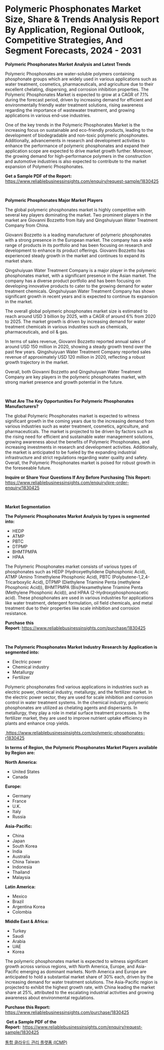 <p><h1>Polymeric Phosphonates Market Size, Share & Trends Analysis Report By Application, Regional Outlook, Competitive Strategies, And Segment Forecasts, 2024 - 2031</h1></p><p><strong>Polymeric Phosphonates Market Analysis and Latest Trends</strong></p>
<p><p>Polymeric Phosphonates are water-soluble polymers containing phosphonate groups which are widely used in various applications such as water treatment, cosmetics, pharmaceuticals, and agriculture due to their excellent chelating, dispersing, and corrosion inhibition properties. The Polymeric Phosphonates Market is expected to grow at a CAGR of 7.1% during the forecast period, driven by increasing demand for efficient and environmentally friendly water treatment solutions, rising awareness regarding the importance of wastewater treatment, and growing applications in various end-use industries.</p><p>One of the key trends in the Polymeric Phosphonates Market is the increasing focus on sustainable and eco-friendly products, leading to the development of biodegradable and non-toxic polymeric phosphonates. Additionally, advancements in research and development activities to enhance the performance of polymeric phosphonates and expand their application scope are expected to drive market growth further. Moreover, the growing demand for high-performance polymers in the construction and automotive industries is also expected to contribute to the market expansion of Polymeric Phosphonates.</p></p>
<p><strong>Get a Sample PDF of the Report:&nbsp;</strong> <a href="https://www.reliablebusinessinsights.com/enquiry/request-sample/1830425">https://www.reliablebusinessinsights.com/enquiry/request-sample/1830425</a></p>
<p>&nbsp;</p>
<p><strong>Polymeric Phosphonates Major Market Players</strong></p>
<p><p>The global polymeric phosphonates market is highly competitive with several key players dominating the market. Two prominent players in the market are Giovanni Bozzetto from Italy and Qingshuiyuan Water Treatment Company from China.</p><p>Giovanni Bozzetto is a leading manufacturer of polymeric phosphonates with a strong presence in the European market. The company has a wide range of products in its portfolio and has been focusing on research and development to enhance its product offerings. Giovanni Bozzetto has experienced steady growth in the market and continues to expand its market share.</p><p>Qingshuiyuan Water Treatment Company is a major player in the polymeric phosphonates market, with a significant presence in the Asian market. The company has a diverse product portfolio and has been focusing on developing innovative products to cater to the growing demand for water treatment chemicals. Qingshuiyuan Water Treatment Company has shown significant growth in recent years and is expected to continue its expansion in the market.</p><p>The overall global polymeric phosphonates market size is estimated to reach around USD 3 billion by 2025, with a CAGR of around 6% from 2020 to 2025. The market growth is driven by increasing demand for water treatment chemicals in various industries such as chemicals, pharmaceuticals, and oil & gas.</p><p>In terms of sales revenue, Giovanni Bozzetto reported annual sales of around USD 150 million in 2020, showing a steady growth trend over the past few years. Qingshuiyuan Water Treatment Company reported sales revenue of approximately USD 120 million in 2020, reflecting a robust growth trajectory in the market.</p><p>Overall, both Giovanni Bozzetto and Qingshuiyuan Water Treatment Company are key players in the polymeric phosphonates market, with strong market presence and growth potential in the future.</p></p>
<p>&nbsp;</p>
<p><strong>What Are The Key Opportunities For Polymeric Phosphonates Manufacturers?</strong></p>
<p><p>The global Polymeric Phosphonates market is expected to witness significant growth in the coming years due to the increasing demand from various industries such as water treatment, cosmetics, agriculture, and pharmaceuticals. The market is projected to be driven by factors such as the rising need for efficient and sustainable water management solutions, growing awareness about the benefits of Polymeric Phosphonates, and increasing investments in research and development activities. Additionally, the market is anticipated to be fueled by the expanding industrial infrastructure and strict regulations regarding water quality and safety. Overall, the Polymeric Phosphonates market is poised for robust growth in the foreseeable future.</p></p>
<p><strong>Inquire or Share Your Questions If Any Before Purchasing This Report:</strong> <a href="https://www.reliablebusinessinsights.com/enquiry/pre-order-enquiry/1830425">https://www.reliablebusinessinsights.com/enquiry/pre-order-enquiry/1830425</a></p>
<p>&nbsp;</p>
<p><strong>Market Segmentation</strong></p>
<p><strong>The Polymeric Phosphonates Market Analysis by types is segmented into:</strong></p>
<p><ul><li>HEDP</li><li>ATMP</li><li>PBTC</li><li>DTPMP</li><li>BHMTPMPA</li><li>HPAA</li></ul></p>
<p><p>The Polymeric Phosphonates market consists of various types of phosphonates such as HEDP (Hydroxyethylidene Diphosphonic Acid), ATMP (Amino Trimethylene Phosphonic Acid), PBTC (Polybutene-1,2,4-Tricarboxylic Acid), DTPMP (Diethylene Triamine Penta (methylene Phosphonic Acid)), BHMTPMPA (Bis(Hexamethylene Triamine Penta (Methylene Phosphonic Acid)), and HPAA (2-Hydroxyphosphonoacetic acid). These phosphonates are used in various industries for applications like water treatment, detergent formulation, oil field chemicals, and metal treatment due to their properties like scale inhibition and corrosion resistance.</p></p>
<p><strong>Purchase this Report:&nbsp;</strong><a href="https://www.reliablebusinessinsights.com/purchase/1830425">https://www.reliablebusinessinsights.com/purchase/1830425</a></p>
<p>&nbsp;</p>
<p><strong>The Polymeric Phosphonates Market Industry Research by Application is segmented into:</strong></p>
<p><ul><li>Electric power</li><li>Chemical industry</li><li>Metallurgy</li><li>Fertilizer</li></ul></p>
<p><p>Polymeric phosphonates find various applications in industries such as electric power, chemical industry, metallurgy, and the fertilizer market. In the electric power sector, they are used for scale inhibition and corrosion control in water treatment systems. In the chemical industry, polymeric phosphonates are utilized as chelating agents and dispersants. In metallurgy, they play a role in metal surface treatment processes. In the fertilizer market, they are used to improve nutrient uptake efficiency in plants and enhance crop yields.</p></p>
<p><a href="https://www.reliablebusinessinsights.com/polymeric-phosphonates-r1830425">&nbsp;https://www.reliablebusinessinsights.com/polymeric-phosphonates-r1830425</a></p>
<p><strong>In terms of Region, the Polymeric Phosphonates Market Players available by Region are:</strong></p>
<p>
    <p> <strong> North America: </strong>
        <ul>
            <li>United States</li>
            <li>Canada</li>
        </ul>
        </p> 
    <p> <strong> Europe: </strong>
        <ul>
            <li>Germany</li>
            <li>France</li>
            <li>U.K.</li>
            <li>Italy</li>
            <li>Russia</li>
        </ul>
        </p> 
    <p> <strong> Asia-Pacific: </strong>
        <ul>
            <li>China</li>
            <li>Japan</li>
            <li>South Korea</li>
            <li>India</li>
            <li>Australia</li>
            <li>China Taiwan</li>
            <li>Indonesia</li>
            <li>Thailand</li>
            <li>Malaysia</li>
        </ul>
        </p> 
    <p> <strong> Latin America: </strong>
        <ul>
            <li>Mexico</li>
            <li>Brazil</li>
            <li>Argentina Korea</li>
            <li>Colombia</li>
        </ul>
        </p> 
    <p> <strong> Middle East & Africa: </strong>
        <ul>
            <li>Turkey</li>
            <li>Saudi</li>
            <li>Arabia</li>
            <li>UAE</li>
            <li>Korea</li>
        </ul>
    </p>
    </p>
<p><p>The polymeric phosphonates market is expected to witness significant growth across various regions, with North America, Europe, and Asia-Pacific emerging as dominant markets. North America and Europe are anticipated to hold a substantial market share of 30% each, driven by the increasing demand for water treatment solutions. The Asia-Pacific region is projected to exhibit the highest growth rate, with China leading the market share at 25%, attributed to the escalating industrial activities and growing awareness about environmental regulations.</p></p>
<p><strong>Purchase this Report: </strong><a href="https://www.reliablebusinessinsights.com/purchase/1830425">https://www.reliablebusinessinsights.com/purchase/1830425</a></p>
<p>&nbsp;<strong>Get a Sample PDF of the Report:&nbsp;&nbsp;</strong><a href="https://www.reliablebusinessinsights.com/enquiry/request-sample/1830425">https://www.reliablebusinessinsights.com/enquiry/request-sample/1830425</a></p>
<p><strong></strong></p>
<p><p><a href="https://github.com/dollarearner151/Market-Research-Report-List-1/blob/main/1399995143843.md">통합 클라우드 관리 플랫폼 (ICMP)</a></p></p>